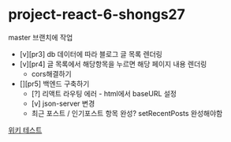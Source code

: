 # project-react-6-shongs27

master 브랜치에 작업

- [v][pr3] db 데이터에 따라 블로그 글 목록 렌더링
- [v][pr4] 글 목록에서 해당항목을 누르면 해당 페이지 내용 렌더링
  - cors해결하기
- [][pr5] 백엔드 구축하기
  - [?] 리액트 라우팅 에러 - html에서 baseURL 설정
  - [v] json-server 변경
  - 최근 포스트 / 인기포스트 항목 완성?
    setRecentPosts 완성해야함

[위키 테스트](https://github.com/CodeSoom/project-react-6-shongs27.wiki.git)
